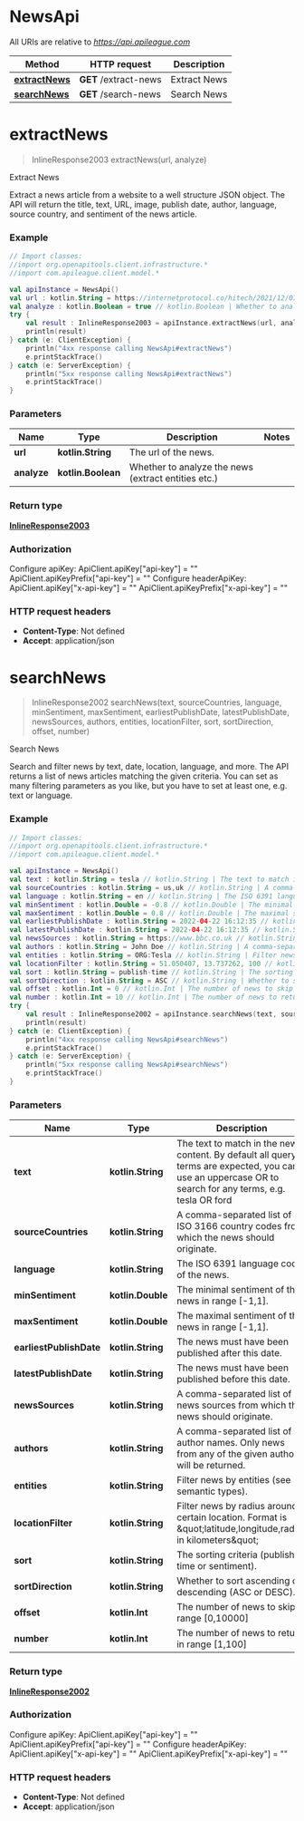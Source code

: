 # NewsApi

All URIs are relative to *https://api.apileague.com*

Method | HTTP request | Description
------------- | ------------- | -------------
[**extractNews**](NewsApi.md#extractNews) | **GET** /extract-news | Extract News
[**searchNews**](NewsApi.md#searchNews) | **GET** /search-news | Search News


<a name="extractNews"></a>
# **extractNews**
> InlineResponse2003 extractNews(url, analyze)

Extract News

Extract a news article from a website to a well structure JSON object. The API will return the title, text, URL, image, publish date, author, language, source country, and sentiment of the news article.

### Example
```kotlin
// Import classes:
//import org.openapitools.client.infrastructure.*
//import com.apileague.client.model.*

val apiInstance = NewsApi()
val url : kotlin.String = https://internetprotocol.co/hitech/2021/12/07/tesla-to-release-a-four-motor-cybertruck/ // kotlin.String | The url of the news.
val analyze : kotlin.Boolean = true // kotlin.Boolean | Whether to analyze the news (extract entities etc.)
try {
    val result : InlineResponse2003 = apiInstance.extractNews(url, analyze)
    println(result)
} catch (e: ClientException) {
    println("4xx response calling NewsApi#extractNews")
    e.printStackTrace()
} catch (e: ServerException) {
    println("5xx response calling NewsApi#extractNews")
    e.printStackTrace()
}
```

### Parameters

Name | Type | Description  | Notes
------------- | ------------- | ------------- | -------------
 **url** | **kotlin.String**| The url of the news. |
 **analyze** | **kotlin.Boolean**| Whether to analyze the news (extract entities etc.) |

### Return type

[**InlineResponse2003**](InlineResponse2003.md)

### Authorization


Configure apiKey:
    ApiClient.apiKey["api-key"] = ""
    ApiClient.apiKeyPrefix["api-key"] = ""
Configure headerApiKey:
    ApiClient.apiKey["x-api-key"] = ""
    ApiClient.apiKeyPrefix["x-api-key"] = ""

### HTTP request headers

 - **Content-Type**: Not defined
 - **Accept**: application/json

<a name="searchNews"></a>
# **searchNews**
> InlineResponse2002 searchNews(text, sourceCountries, language, minSentiment, maxSentiment, earliestPublishDate, latestPublishDate, newsSources, authors, entities, locationFilter, sort, sortDirection, offset, number)

Search News

Search and filter news by text, date, location, language, and more. The API returns a list of news articles matching the given criteria. You can set as many filtering parameters as you like, but you have to set at least one, e.g. text or language.

### Example
```kotlin
// Import classes:
//import org.openapitools.client.infrastructure.*
//import com.apileague.client.model.*

val apiInstance = NewsApi()
val text : kotlin.String = tesla // kotlin.String | The text to match in the news content. By default all query terms are expected, you can use an uppercase OR to search for any terms, e.g. tesla OR ford
val sourceCountries : kotlin.String = us,uk // kotlin.String | A comma-separated list of ISO 3166 country codes from which the news should originate.
val language : kotlin.String = en // kotlin.String | The ISO 6391 language code of the news.
val minSentiment : kotlin.Double = -0.8 // kotlin.Double | The minimal sentiment of the news in range [-1,1].
val maxSentiment : kotlin.Double = 0.8 // kotlin.Double | The maximal sentiment of the news in range [-1,1].
val earliestPublishDate : kotlin.String = 2022-04-22 16:12:35 // kotlin.String | The news must have been published after this date.
val latestPublishDate : kotlin.String = 2022-04-22 16:12:35 // kotlin.String | The news must have been published before this date.
val newsSources : kotlin.String = https://www.bbc.co.uk // kotlin.String | A comma-separated list of news sources from which the news should originate.
val authors : kotlin.String = John Doe // kotlin.String | A comma-separated list of author names. Only news from any of the given authors will be returned.
val entities : kotlin.String = ORG:Tesla // kotlin.String | Filter news by entities (see semantic types).
val locationFilter : kotlin.String = 51.050407, 13.737262, 100 // kotlin.String | Filter news by radius around a certain location. Format is \"latitude,longitude,radius in kilometers\"
val sort : kotlin.String = publish-time // kotlin.String | The sorting criteria (publish-time or sentiment).
val sortDirection : kotlin.String = ASC // kotlin.String | Whether to sort ascending or descending (ASC or DESC).
val offset : kotlin.Int = 0 // kotlin.Int | The number of news to skip in range [0,10000]
val number : kotlin.Int = 10 // kotlin.Int | The number of news to return in range [1,100]
try {
    val result : InlineResponse2002 = apiInstance.searchNews(text, sourceCountries, language, minSentiment, maxSentiment, earliestPublishDate, latestPublishDate, newsSources, authors, entities, locationFilter, sort, sortDirection, offset, number)
    println(result)
} catch (e: ClientException) {
    println("4xx response calling NewsApi#searchNews")
    e.printStackTrace()
} catch (e: ServerException) {
    println("5xx response calling NewsApi#searchNews")
    e.printStackTrace()
}
```

### Parameters

Name | Type | Description  | Notes
------------- | ------------- | ------------- | -------------
 **text** | **kotlin.String**| The text to match in the news content. By default all query terms are expected, you can use an uppercase OR to search for any terms, e.g. tesla OR ford | [optional]
 **sourceCountries** | **kotlin.String**| A comma-separated list of ISO 3166 country codes from which the news should originate. | [optional]
 **language** | **kotlin.String**| The ISO 6391 language code of the news. | [optional]
 **minSentiment** | **kotlin.Double**| The minimal sentiment of the news in range [-1,1]. | [optional]
 **maxSentiment** | **kotlin.Double**| The maximal sentiment of the news in range [-1,1]. | [optional]
 **earliestPublishDate** | **kotlin.String**| The news must have been published after this date. | [optional]
 **latestPublishDate** | **kotlin.String**| The news must have been published before this date. | [optional]
 **newsSources** | **kotlin.String**| A comma-separated list of news sources from which the news should originate. | [optional]
 **authors** | **kotlin.String**| A comma-separated list of author names. Only news from any of the given authors will be returned. | [optional]
 **entities** | **kotlin.String**| Filter news by entities (see semantic types). | [optional]
 **locationFilter** | **kotlin.String**| Filter news by radius around a certain location. Format is \&quot;latitude,longitude,radius in kilometers\&quot; | [optional]
 **sort** | **kotlin.String**| The sorting criteria (publish-time or sentiment). | [optional]
 **sortDirection** | **kotlin.String**| Whether to sort ascending or descending (ASC or DESC). | [optional]
 **offset** | **kotlin.Int**| The number of news to skip in range [0,10000] | [optional]
 **number** | **kotlin.Int**| The number of news to return in range [1,100] | [optional]

### Return type

[**InlineResponse2002**](InlineResponse2002.md)

### Authorization


Configure apiKey:
    ApiClient.apiKey["api-key"] = ""
    ApiClient.apiKeyPrefix["api-key"] = ""
Configure headerApiKey:
    ApiClient.apiKey["x-api-key"] = ""
    ApiClient.apiKeyPrefix["x-api-key"] = ""

### HTTP request headers

 - **Content-Type**: Not defined
 - **Accept**: application/json

